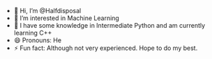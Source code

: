- 👋 Hi, I’m @Halfdisposal
- 👀 I’m interested in Machine Learning
- 🌱 I have some knowledge in Intermediate Python and am currently learning C++
- 😄 Pronouns: He
- ⚡ Fun fact: Although not very experienced. Hope to do my best. 

<!---
Halfdisposal/Halfdisposal is a ✨ special ✨ repository because its `README.md` (this file) appears on your GitHub profile.
You can click the Preview link to take a look at your changes.
--->

